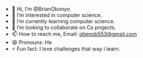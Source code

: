 - 👋 Hi, I’m @BrianObonyo
- 👀 I’m interested in computer science.
- 🌱 I’m currently learning computer science.
- 💞️ I’m looking to collaborate on Cs projects.
- 📫 How to reach me, Email: otienob553@gmsil.com
- 😄 Pronouns: He
- ⚡ Fun fact: I love challenges that way i learn.

<!---
BrianObonyo/BrianObonyo is a ✨ special ✨ repository because its `README.md` (this file) appears on your GitHub profile.
You can click the Preview link to take a look at your changes.
--->
